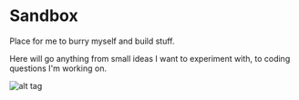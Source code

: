 # Sandbox
Place for me to burry myself and build stuff.

Here will go anything from small ideas I want to experiment with, to coding questions I'm working on.

![alt tag](https://github.com/lukedottec/Sandbox/blob/master/res/example1.png)
